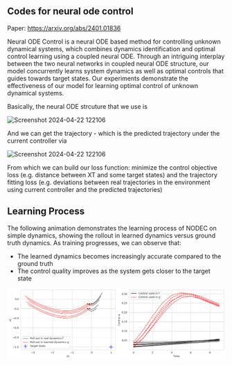 ## Codes for neural ode control

Paper: https://arxiv.org/abs/2401.01836

Neural ODE Control is a neural ODE based method for controlling unknown dynamical systems,  which combines dynamics identification and optimal control learning using a coupled neural ODE. Through an intriguing interplay between the two neural networks in coupled neural ODE structure, our model concurrently learns system dynamics as well as optimal controls that guides towards target states. Our experiments demonstrate the effectiveness of our model for learning optimal control of unknown dynamical systems.

Basically, the neural ODE strcuture that we use is 

![Screenshot 2024-04-22 122106](https://github.com/chichengmessi/neural_ode_control/assets/43145509/d199d0f6-5ff2-44b4-a16d-2fd50bd17897)

And we can get the trajectory - which is the predicted trajectory under the current controller via

![Screenshot 2024-04-22 122106](https://github.com/chichengmessi/neural_ode_control/assets/43145509/5ca3be0b-31b9-42c3-94d8-2b0777a1d509)

From which we can build our loss function: minimize the control objective loss (e.g. distance between XT and some target states) and the trajectory fitting loss (e.g. deviations between real trajectories in the environment using current controller and the predicted trajectories)

## Learning Process

The following animation demonstrates the learning process of NODEC on simple dynamics, showing the rollout in learned dynamics versus ground truth dynamics. As training progresses, we can observe that:

- The learned dynamics becomes increasingly accurate compared to the ground truth
- The control quality improves as the system gets closer to the target state

![Learning Process](assets/learning_process.gif)
